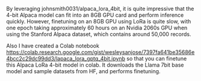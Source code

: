 By leveraging johnsmith0031/alpaca_lora_4bit, it is quite impressive that the 4-bit Alpaca model can fit into an 8GB GPU card and perform inference quickly. However, finetuning on an 8GB GPU using LoRa is quite slow, with one epoch taking approximately 60 hours on an Nvidia 2060s GPU when using the Stanford Alpaca dataset, which contains around 50,000 records.

Also I have created a Colab notebook https://colab.research.google.com/gist/wesleysanjose/7397fa641be35686e4bcc2c29dc99dd3/lapaca_lora_gptq_4bit.ipynb so that you can finetune this Alpaca LoRa 4-bit model in colab. It downloads the Llama 7bit base model and sample datasets from HF, and performs finetuning. 

